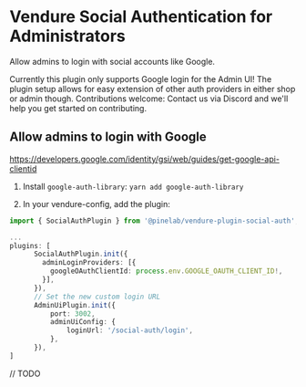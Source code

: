 # Vendure Social Authentication for Administrators

Allow admins to login with social accounts like Google.

Currently this plugin only supports Google login for the Admin UI! The plugin setup allows for easy extension of other auth providers in either shop or admin though. Contributions welcome: Contact us via Discord and we'll help you get started on contributing.

## Allow admins to login with Google

https://developers.google.com/identity/gsi/web/guides/get-google-api-clientid

1. Install `google-auth-library`: `yarn add google-auth-library`

2. In your vendure-config, add the plugin:
```ts
import { SocialAuthPlugin } from '@pinelab/vendure-plugin-social-auth';

...
plugins: [
      SocialAuthPlugin.init({
        adminLoginProviders: [{
          googleOAuthClientId: process.env.GOOGLE_OAUTH_CLIENT_ID!,
        }],
      }),
      // Set the new custom login URL
      AdminUiPlugin.init({
          port: 3002,
          adminUiConfig: {
              loginUrl: '/social-auth/login',
          },
      }),
]
```
// TODO







